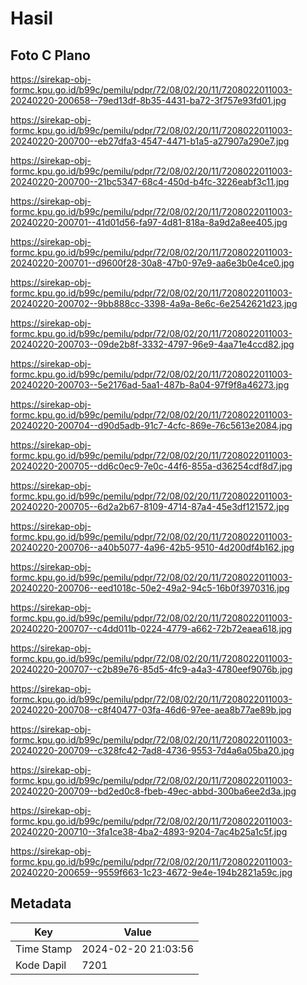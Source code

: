 # Hasil

## Foto C Plano

https://sirekap-obj-formc.kpu.go.id/b99c/pemilu/pdpr/72/08/02/20/11/7208022011003-20240220-200658--79ed13df-8b35-4431-ba72-3f757e93fd01.jpg

https://sirekap-obj-formc.kpu.go.id/b99c/pemilu/pdpr/72/08/02/20/11/7208022011003-20240220-200700--eb27dfa3-4547-4471-b1a5-a27907a290e7.jpg

https://sirekap-obj-formc.kpu.go.id/b99c/pemilu/pdpr/72/08/02/20/11/7208022011003-20240220-200700--21bc5347-68c4-450d-b4fc-3226eabf3c11.jpg

https://sirekap-obj-formc.kpu.go.id/b99c/pemilu/pdpr/72/08/02/20/11/7208022011003-20240220-200701--41d01d56-fa97-4d81-818a-8a9d2a8ee405.jpg

https://sirekap-obj-formc.kpu.go.id/b99c/pemilu/pdpr/72/08/02/20/11/7208022011003-20240220-200701--d9600f28-30a8-47b0-97e9-aa6e3b0e4ce0.jpg

https://sirekap-obj-formc.kpu.go.id/b99c/pemilu/pdpr/72/08/02/20/11/7208022011003-20240220-200702--9bb888cc-3398-4a9a-8e6c-6e2542621d23.jpg

https://sirekap-obj-formc.kpu.go.id/b99c/pemilu/pdpr/72/08/02/20/11/7208022011003-20240220-200703--09de2b8f-3332-4797-96e9-4aa71e4ccd82.jpg

https://sirekap-obj-formc.kpu.go.id/b99c/pemilu/pdpr/72/08/02/20/11/7208022011003-20240220-200703--5e2176ad-5aa1-487b-8a04-97f9f8a46273.jpg

https://sirekap-obj-formc.kpu.go.id/b99c/pemilu/pdpr/72/08/02/20/11/7208022011003-20240220-200704--d90d5adb-91c7-4cfc-869e-76c5613e2084.jpg

https://sirekap-obj-formc.kpu.go.id/b99c/pemilu/pdpr/72/08/02/20/11/7208022011003-20240220-200705--dd6c0ec9-7e0c-44f6-855a-d36254cdf8d7.jpg

https://sirekap-obj-formc.kpu.go.id/b99c/pemilu/pdpr/72/08/02/20/11/7208022011003-20240220-200705--6d2a2b67-8109-4714-87a4-45e3df121572.jpg

https://sirekap-obj-formc.kpu.go.id/b99c/pemilu/pdpr/72/08/02/20/11/7208022011003-20240220-200706--a40b5077-4a96-42b5-9510-4d200df4b162.jpg

https://sirekap-obj-formc.kpu.go.id/b99c/pemilu/pdpr/72/08/02/20/11/7208022011003-20240220-200706--eed1018c-50e2-49a2-94c5-16b0f3970316.jpg

https://sirekap-obj-formc.kpu.go.id/b99c/pemilu/pdpr/72/08/02/20/11/7208022011003-20240220-200707--c4dd011b-0224-4779-a662-72b72eaea618.jpg

https://sirekap-obj-formc.kpu.go.id/b99c/pemilu/pdpr/72/08/02/20/11/7208022011003-20240220-200707--c2b89e76-85d5-4fc9-a4a3-4780eef9076b.jpg

https://sirekap-obj-formc.kpu.go.id/b99c/pemilu/pdpr/72/08/02/20/11/7208022011003-20240220-200708--c8f40477-03fa-46d6-97ee-aea8b77ae89b.jpg

https://sirekap-obj-formc.kpu.go.id/b99c/pemilu/pdpr/72/08/02/20/11/7208022011003-20240220-200709--c328fc42-7ad8-4736-9553-7d4a6a05ba20.jpg

https://sirekap-obj-formc.kpu.go.id/b99c/pemilu/pdpr/72/08/02/20/11/7208022011003-20240220-200709--bd2ed0c8-fbeb-49ec-abbd-300ba6ee2d3a.jpg

https://sirekap-obj-formc.kpu.go.id/b99c/pemilu/pdpr/72/08/02/20/11/7208022011003-20240220-200710--3fa1ce38-4ba2-4893-9204-7ac4b25a1c5f.jpg

https://sirekap-obj-formc.kpu.go.id/b99c/pemilu/pdpr/72/08/02/20/11/7208022011003-20240220-200659--9559f663-1c23-4672-9e4e-194b2821a59c.jpg


## Metadata

| Key        | Value               |
| ---------- | ------------------- |
| Time Stamp | 2024-02-20 21:03:56 |
| Kode Dapil | 7201                |



